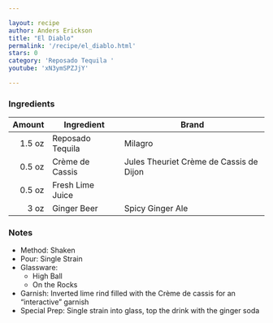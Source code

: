 ```yaml
---

layout: recipe
author: Anders Erickson
title: "El Diablo"
permalink: '/recipe/el_diablo.html'
stars: 0
category: 'Reposado Tequila '
youtube: 'xN3ymSPZJjY'

---
```


### Ingredients

| Amount  | Ingredient               | Brand                          |
| -----: | ---------------- | --------------------------------------- |
| 1.5 oz | Reposado Tequila | Milagro                                 |
| 0.5 oz | Crème de Cassis  | Jules Theuriet Crème de Cassis de Dijon |
| 0.5 oz | Fresh Lime Juice |
|   3 oz | Ginger Beer      | Spicy Ginger Ale                        |

### Notes

- Method: Shaken
- Pour: Single Strain
- Glassware: 
    - High Ball
    - On the Rocks
- Garnish: Inverted lime rind filled with the Crème de cassis for an “interactive” garnish
- Special Prep: Single strain into glass, top the drink with the ginger soda

